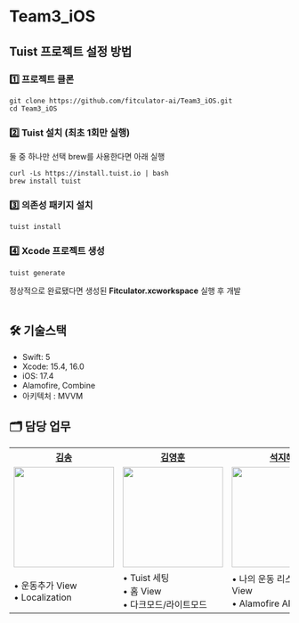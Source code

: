 # Team3_iOS
## Tuist 프로젝트 설정 방법

### 1️⃣ 프로젝트 클론
```
git clone https://github.com/fitculator-ai/Team3_iOS.git
cd Team3_iOS
```
### 2️⃣ Tuist 설치 (최초 1회만 실행)<br/>
둘 중 하나만 선택 brew를 사용한다면 아래 실행
```
curl -Ls https://install.tuist.io | bash
brew install tuist
```
### 3️⃣ 의존성 패키지 설치
```
tuist install
```
### 4️⃣ Xcode 프로젝트 생성
```
tuist generate
```
정상적으로 완료됐다면 생성된 **Fitculator.xcworkspace** 실행 후 개발
<br><br>

## 🛠️ 기술스택
- Swift: 5
- Xcode: 15.4, 16.0
- iOS: 17.4
- Alamofire, Combine
- 아키텍처 : MVVM

## 🗂️ 담당 업무
<table>
  <tr>
    <th><a href="https://github.com/ksiomng">김송</a></th>
    <th><a href="https://github.com/kyhlsd">김영훈</a></th>
    <th><a href="https://github.com/the-hye">석지혜</a></th>
    <th><a href="https://github.com/Jeongheeji">정희지</a></th>
  </tr>
  <tr>
    <td><img src="https://avatars.githubusercontent.com/u/19872750?v=4" width="180"></td>
    <td><img src="https://avatars.githubusercontent.com/u/113406379?v=4" width="180"></td>
    <td><img src="https://avatars.githubusercontent.com/u/66719957?v=4" width="180"></td>
    <td><img src="https://avatars.githubusercontent.com/u/51356820?v=4" width="180"></td>
  </tr>
  <tr>
    <td>• 운동추가 View <br> • Localization</td>
    <td>• Tuist 세팅 <br> • 홈 View <br> • 다크모드/라이트모드</td>
    <td>• 나의 운동 리스트, 디테일 View <br> • Alamofire API 연동</td>
    <td>• 마이페이지 <br> • 설정 View</td>
  </tr>
</table>
